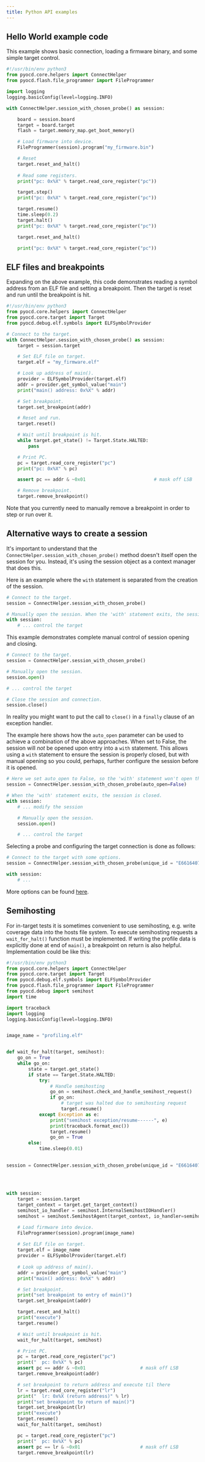 ```yaml
---
title: Python API examples
---
```


## Hello World example code

This example shows basic connection, loading a firmware binary, and some simple target control.

```python
#!/usr/bin/env python3
from pyocd.core.helpers import ConnectHelper
from pyocd.flash.file_programmer import FileProgrammer

import logging
logging.basicConfig(level=logging.INFO)

with ConnectHelper.session_with_chosen_probe() as session:

    board = session.board
    target = board.target
    flash = target.memory_map.get_boot_memory()

    # Load firmware into device.
    FileProgrammer(session).program("my_firmware.bin")

    # Reset
    target.reset_and_halt()
    
    # Read some registers.
    print("pc: 0x%X" % target.read_core_register("pc"))

    target.step()
    print("pc: 0x%X" % target.read_core_register("pc"))

    target.resume()
    time.sleep(0.2)
    target.halt()
    print("pc: 0x%X" % target.read_core_register("pc"))

    target.reset_and_halt()

    print("pc: 0x%X" % target.read_core_register("pc"))
```


## ELF files and breakpoints

Expanding on the above example, this code demonstrates reading a symbol address from an ELF file
and setting a breakpoint. Then the target is reset and run until the breakpoint is hit.

```python
#!/usr/bin/env python3
from pyocd.core.helpers import ConnectHelper
from pyocd.core.target import Target
from pyocd.debug.elf.symbols import ELFSymbolProvider

# Connect to the target.
with ConnectHelper.session_with_chosen_probe() as session:
    target = session.target

    # Set ELF file on target.
    target.elf = "my_firmware.elf"

    # Look up address of main().
    provider = ELFSymbolProvider(target.elf)
    addr = provider.get_symbol_value("main")
    print("main() address: 0x%X" % addr)

    # Set breakpoint.
    target.set_breakpoint(addr)

    # Reset and run.
    target.reset()

    # Wait until breakpoint is hit.
    while target.get_state() != Target.State.HALTED:
        pass

    # Print PC.
    pc = target.read_core_register("pc")
    print("pc: 0x%X" % pc)

    assert pc == addr & ~0x01                         # mask off LSB

    # Remove breakpoint.
    target.remove_breakpoint()
```

Note that you currently need to manually remove a breakpoint in order to step or run over it.


## Alternative ways to create a session

It's important to understand that the `ConnectHelper.session_with_chosen_probe()` method doesn't
itself open the session for you. Instead, it's using the session object as a context manager that
does this.

Here is an example where the `with` statement is separated from the creation of the session.

```python
# Connect to the target.
session = ConnectHelper.session_with_chosen_probe()

# Manually open the session. When the 'with' statement exits, the session is closed.
with session:
    # ... control the target
```

This example demonstrates complete manual control of session opening and closing.

```python
# Connect to the target.
session = ConnectHelper.session_with_chosen_probe()

# Manually open the session.
session.open()

# ... control the target

# Close the session and connection.
session.close()
```

In reality you might want to put the call to `close()` in a `finally` clause of an exception handler.

The example here shows how the `auto_open` parameter can be used to achieve a combination of the
above approaches. When set to False, the session will _not_ be opened upon entry into a `with`
statement. This allows using a `with` statement to ensure the session is properly closed, but with
manual opening so you could, perhaps, further configure the session before it is opened.

```python
# Here we set auto_open to False, so the 'with' statement won't open the session.
session = ConnectHelper.session_with_chosen_probe(auto_open=False)

# When the 'with' statement exits, the session is closed.
with session:
    # ... modify the session

    # Manually open the session.
    session.open()

    # ... control the target
```

Selecting a probe and configuring the target connection is done as follows:

```python
# Connect to the target with some options.
session = ConnectHelper.session_with_chosen_probe(unique_id = "E6616407E3646B29", options = {"frequency": 4000000, "target_override": "nrf52840"})

with session:
    # ...
```

More options can be found [here](options.md).


## Semihosting

For in-target tests it is sometimes convenient to use semihosting, e.g. write coverage data into the hosts file system.
To execute semihosting requests a `wait_for_halt()` function must be implemented.  If writing the profile data is
explicitly done at end of `main()`, a breakpoint on return is also helpful.  Implementation could be like this:

```python
#!/usr/bin/env python3
from pyocd.core.helpers import ConnectHelper
from pyocd.core.target import Target
from pyocd.debug.elf.symbols import ELFSymbolProvider
from pyocd.flash.file_programmer import FileProgrammer
from pyocd.debug import semihost
import time

import traceback
import logging
logging.basicConfig(level=logging.INFO)


image_name = "profiling.elf"


def wait_for_halt(target, semihost):
    go_on = True
    while go_on:
        state = target.get_state()
        if state == Target.State.HALTED:
            try:
                # Handle semihosting
                go_on = semihost.check_and_handle_semihost_request()
                if go_on:
                    # target was halted due to semihosting request
                    target.resume()
            except Exception as e:
                print("semihost exception/resume------", e)
                print(traceback.format_exc())
                target.resume()
                go_on = True
        else:
            time.sleep(0.01)

    
session = ConnectHelper.session_with_chosen_probe(unique_id = "E6616407E3646B29", options = {"frequency": 4000000, 
                                                                                             "target_override": "nrf52840",
                                                                                             "enable_semihosting": True,
                                                                                             "semihost_use_syscalls": False})

with session:
    target = session.target
    target_context = target.get_target_context()
    semihost_io_handler = semihost.InternalSemihostIOHandler()
    semihost = semihost.SemihostAgent(target_context, io_handler=semihost_io_handler, console=semihost_io_handler)

    # Load firmware into device.
    FileProgrammer(session).program(image_name)
    
    # Set ELF file on target.
    target.elf = image_name
    provider = ELFSymbolProvider(target.elf)
    
    # Look up address of main().
    addr = provider.get_symbol_value("main")
    print("main() address: 0x%X" % addr)

    # Set breakpoint.
    print("set breakpoint to entry of main()")
    target.set_breakpoint(addr)

    target.reset_and_halt()
    print("execute")
    target.resume()

    # Wait until breakpoint is hit.
    wait_for_halt(target, semihost)

    # Print PC.
    pc = target.read_core_register("pc")
    print("  pc: 0x%X" % pc)
    assert pc == addr & ~0x01                    # mask off LSB
    target.remove_breakpoint(addr)

    # set breakpoint to return address and execute til there
    lr = target.read_core_register("lr")
    print("  lr: 0x%X (return address)" % lr)
    print("set breakpoint to return of main()")
    target.set_breakpoint(lr)
    print("execute")
    target.resume()
    wait_for_halt(target, semihost)

    pc = target.read_core_register("pc")
    print("  pc: 0x%X" % pc)
    assert pc == lr & ~0x01                      # mask off LSB
    target.remove_breakpoint(lr)
```
